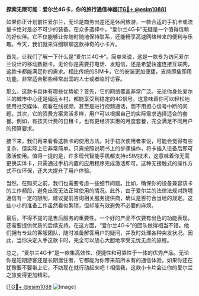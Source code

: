 **探索无限可能：爱尔兰4G卡，你的旅行通信神器[[TG💪+ @esim1088](https://t.me/s/esim1088)]**

如果你正计划前往爱尔兰，无论是商务出差还是休闲旅游，一款合适的手机卡或流量卡绝对是必不可少的装备。在众多选择中，“爱尔兰4G卡”无疑是一个值得信赖的好伙伴。它不仅能够让你随时随地保持联系，还能畅享高速网络带来的便利与乐趣。今天，我们就来详细聊聊这款神奇的小卡片。

首先，让我们了解一下什么是“爱尔兰4G卡”。简单来说，这是一款专为访问爱尔兰设计的移动数据卡。无论你是需要打电话、发短信，还是希望快速连接互联网，这款卡都能满足你的需求。相比传统的SIM卡，它的安装更加便捷，支持即插即用功能，非常适合那些经常出国的人士或者临时访客。

那么，这款卡具体有哪些优势呢？首先，它的网络覆盖非常广泛。无论你身处爱尔兰的城市中心还是偏远乡村，都能享受到稳定的4G信号。这意味着你可以轻松地使用社交媒体、观看在线视频，甚至是进行视频通话，而不用担心信号中断的问题。其次，它的资费方案灵活多样，用户可以根据自己的实际需求选择适合的套餐。例如，有按天计费的日租卡，也有更经济实惠的月度套餐，完全满足不同用户的预算要求。

接下来，我们再来看看这款卡的使用方法。对于初次使用者来说，可能会觉得有些复杂，但实际上它非常简单。只需按照说明书上的步骤操作，将卡插入设备后即可激活使用。值得一提的是，许多现代智能手机都支持eSIM技术，这意味着你无需更换实体卡，只需通过手机内置的应用程序完成激活即可。这种无接触式的操作方式不仅环保，还大大提升了用户体验。

当然，在购买之前，我们也需要考虑一些细节问题。比如，确保你的设备兼容该卡的工作频段，避免出现无法正常使用的情况。此外，由于爱尔兰的法律法规对跨境通信有一定的限制，建议提前咨询相关服务提供商，确认是否符合当地的规定。这些小小的准备工作虽然看似繁琐，但却能有效避免不必要的麻烦。

最后，不得不提的是售后服务的重要性。一个好的产品不仅要有出色的功能表现，还需要提供优质的后续支持。在这方面，“爱尔兰4G卡”的团队做得相当不错。他们拥有专业的客服团队，随时准备解答用户的疑问，并及时处理各种突发状况。因此，当你决定入手这款卡时，完全可以放心大胆地享受无忧无虑的旅程。

总之，“爱尔兰4G卡”是一款集高效性、便捷性和可靠性于一体的优秀产品。无论你是短期游客还是长期居住者，它都能为你带来前所未有的通信体验。如果你还在犹豫要不要带上它，不妨现在就行动起来吧！相信我，这款小卡片会让你的爱尔兰之旅变得更加精彩。

[[TG💪+ @esim1088](https://t.me/s/esim1088) ![Image](https://i.postimg.cc/4NQfJmqS/Snipaste-2025-05-13-00-14-12.png)]